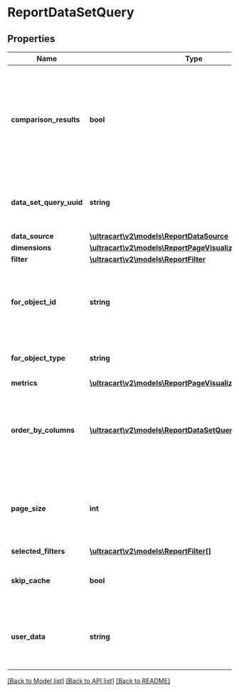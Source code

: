 # ReportDataSetQuery

## Properties
Name | Type | Description | Notes
------------ | ------------- | ------------- | -------------
**comparison_results** | **bool** | True if a date range filter is provided with comparison date ranges and two results should be returned for the query. | [optional] 
**data_set_query_uuid** | **string** | A unique identifier assigned to the data set query that is returned. | [optional] 
**data_source** | [**\ultracart\v2\models\ReportDataSource**](ReportDataSource.md) |  | [optional] 
**dimensions** | [**\ultracart\v2\models\ReportPageVisualizationDimension[]**](ReportPageVisualizationDimension.md) |  | [optional] 
**filter** | [**\ultracart\v2\models\ReportFilter**](ReportFilter.md) |  | [optional] 
**for_object_id** | **string** | An identifier that can be used to help match up the returned data set | [optional] 
**for_object_type** | **string** | The type of object this data set is for | [optional] 
**metrics** | [**\ultracart\v2\models\ReportPageVisualizationMetric[]**](ReportPageVisualizationMetric.md) |  | [optional] 
**order_by_columns** | [**\ultracart\v2\models\ReportDataSetQueryOrderByColumn[]**](ReportDataSetQueryOrderByColumn.md) | The columns to order by in the final result.  If not specified the dimensions will be used | [optional] 
**page_size** | **int** | Result set page size.  The default value is 200 records.  Max is 10000. | [optional] 
**selected_filters** | [**\ultracart\v2\models\ReportFilter[]**](ReportFilter.md) |  | [optional] 
**skip_cache** | **bool** | True if the 15 minute cache should be skipped. | [optional] 
**user_data** | **string** | Any other data that needs to be returned with the response to help the UI | [optional] 

[[Back to Model list]](../README.md#documentation-for-models) [[Back to API list]](../README.md#documentation-for-api-endpoints) [[Back to README]](../README.md)



